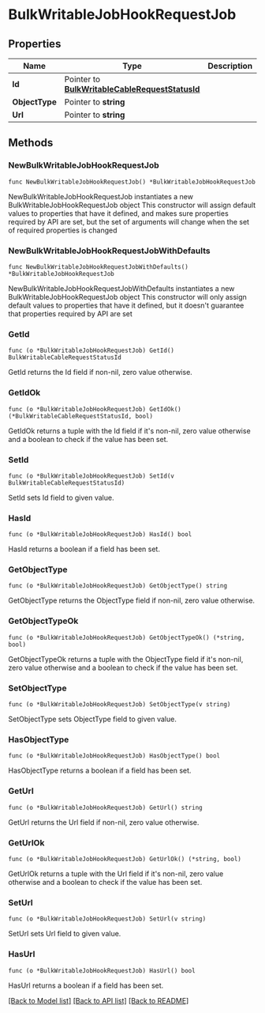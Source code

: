 # BulkWritableJobHookRequestJob

## Properties

Name | Type | Description | Notes
------------ | ------------- | ------------- | -------------
**Id** | Pointer to [**BulkWritableCableRequestStatusId**](BulkWritableCableRequestStatusId.md) |  | [optional] 
**ObjectType** | Pointer to **string** |  | [optional] 
**Url** | Pointer to **string** |  | [optional] 

## Methods

### NewBulkWritableJobHookRequestJob

`func NewBulkWritableJobHookRequestJob() *BulkWritableJobHookRequestJob`

NewBulkWritableJobHookRequestJob instantiates a new BulkWritableJobHookRequestJob object
This constructor will assign default values to properties that have it defined,
and makes sure properties required by API are set, but the set of arguments
will change when the set of required properties is changed

### NewBulkWritableJobHookRequestJobWithDefaults

`func NewBulkWritableJobHookRequestJobWithDefaults() *BulkWritableJobHookRequestJob`

NewBulkWritableJobHookRequestJobWithDefaults instantiates a new BulkWritableJobHookRequestJob object
This constructor will only assign default values to properties that have it defined,
but it doesn't guarantee that properties required by API are set

### GetId

`func (o *BulkWritableJobHookRequestJob) GetId() BulkWritableCableRequestStatusId`

GetId returns the Id field if non-nil, zero value otherwise.

### GetIdOk

`func (o *BulkWritableJobHookRequestJob) GetIdOk() (*BulkWritableCableRequestStatusId, bool)`

GetIdOk returns a tuple with the Id field if it's non-nil, zero value otherwise
and a boolean to check if the value has been set.

### SetId

`func (o *BulkWritableJobHookRequestJob) SetId(v BulkWritableCableRequestStatusId)`

SetId sets Id field to given value.

### HasId

`func (o *BulkWritableJobHookRequestJob) HasId() bool`

HasId returns a boolean if a field has been set.

### GetObjectType

`func (o *BulkWritableJobHookRequestJob) GetObjectType() string`

GetObjectType returns the ObjectType field if non-nil, zero value otherwise.

### GetObjectTypeOk

`func (o *BulkWritableJobHookRequestJob) GetObjectTypeOk() (*string, bool)`

GetObjectTypeOk returns a tuple with the ObjectType field if it's non-nil, zero value otherwise
and a boolean to check if the value has been set.

### SetObjectType

`func (o *BulkWritableJobHookRequestJob) SetObjectType(v string)`

SetObjectType sets ObjectType field to given value.

### HasObjectType

`func (o *BulkWritableJobHookRequestJob) HasObjectType() bool`

HasObjectType returns a boolean if a field has been set.

### GetUrl

`func (o *BulkWritableJobHookRequestJob) GetUrl() string`

GetUrl returns the Url field if non-nil, zero value otherwise.

### GetUrlOk

`func (o *BulkWritableJobHookRequestJob) GetUrlOk() (*string, bool)`

GetUrlOk returns a tuple with the Url field if it's non-nil, zero value otherwise
and a boolean to check if the value has been set.

### SetUrl

`func (o *BulkWritableJobHookRequestJob) SetUrl(v string)`

SetUrl sets Url field to given value.

### HasUrl

`func (o *BulkWritableJobHookRequestJob) HasUrl() bool`

HasUrl returns a boolean if a field has been set.


[[Back to Model list]](../README.md#documentation-for-models) [[Back to API list]](../README.md#documentation-for-api-endpoints) [[Back to README]](../README.md)


